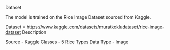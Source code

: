 Dataset

The model is trained on the Rice Image Dataset sourced from Kaggle.

Dataset = https://www.kaggle.com/datasets/muratkokludataset/rice-image-dataset
Description

Source - Kaggle
Classes - 5 Rice Types
Data Type - Image

